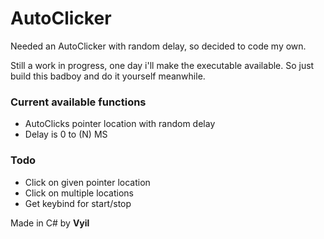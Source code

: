 # AutoClicker
Needed an AutoClicker with random delay, so decided to code my own.

Still a work in progress, one day i'll make the executable available.
So just build this badboy and do it yourself meanwhile.

### Current available functions

* AutoClicks pointer location with random delay
* Delay is 0 to (N) MS


### Todo

* Click on given pointer location
* Click on multiple locations
* Get keybind for start/stop


Made in C# by **Vyil**
